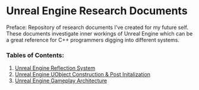 # Unreal Engine Research Documents

Preface: Repository of research documents I've created for my future self. These documents investigate inner workings of Unreal Engine which can be a great reference for C++ programmers digging into different systems.

### Tables of Contents:
1. [Unreal Engine Reflection System](https://github.com/staticJPL/Unreal-Engine-Core-Documentation/blob/d67fa059c3b3ec7ba0354c6c9545c1dfff124c5a/Unreal%20Engine%20Reflection%20System/Main.md)
2. [Unreal Engine UObject Construction & Post Initalization](https://github.com/staticJPL/Unreal-Engine-Core-Documentation/blob/d67fa059c3b3ec7ba0354c6c9545c1dfff124c5a/Unreal%20Engine%20UObject%20Construction%20%26%20Post%20Initalization/Main.md)
3. [Unreal Engine Gameplay Architecture](https://github.com/staticJPL/Unreal-Engine-Documentation/blob/4e35aa326e502f7ed3dce53764ea402f11f83221/Unreal%20Engine%20Gameplay%20Architecture/Main.md)

